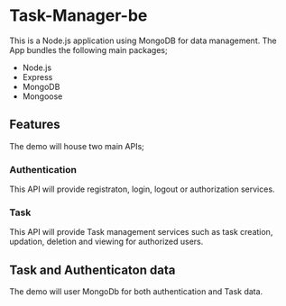 # Task-Manager-be
This is a Node.js application using MongoDB for data management. The App bundles the following main packages;
- Node.js
- Express
- MongoDB
- Mongoose

## Features
The demo will house two main APIs;

### Authentication
This API will provide registraton, login, logout or authorization services.

### Task
This API will provide Task management services such as task creation, updation, deletion and viewing for authorized users.

## Task and Authenticaton data
The demo will user MongoDb for both authentication and Task data. 

